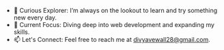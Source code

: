 - 👀 Curious Explorer: I’m always on the lookout to learn and try something new every day.
- 🌱 Current Focus: Diving deep into web development and expanding my skills.
- 📫 Let's Connect: Feel free to reach me at divyavewall28@gmail.com.

<!---
divyavewall/divyavewall is a ✨ special ✨ repository because its `README.md` (this file) appears on your GitHub profile.
You can click the Preview link to take a look at your changes.
--->
